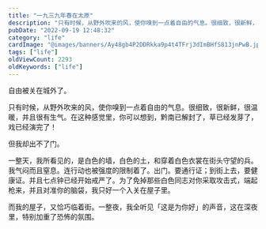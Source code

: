 ```yaml
---
title: "一九三九年春在太原"
description: "只有时候，从野外吹来的风，使你嗅到一点着自由的气息。很细致，很新鲜，很温暖，并且很有生气。在这种感觉里，你可以想到，黔南已解封了，草已经发芽了，戏已经演完了"
pubDate: "2022-09-19 12:48:32"
category: "life"
cardImage: "@images/banners/Ay48gb4P2DDRkka9p4t4TFrj3dImBHfS813jnPwB.jpeg"
tags: ["life"]
oldViewCount: 2293
oldKeywords: ["life"]
---
```


自由被关在城外了。

只有时候，从野外吹来的风，使你嗅到一点着自由的气息。很细致，很新鲜，很温暖，并且很有生气。在这种感觉里，你可以想到，黔南已解封了，草已经发芽了，戏已经演完了！

但我却出不了门。

一整天，我所看见的，是白色的墙，白色的土，和穿着白色衣裳在街头守望的兵。我气闷而且窒息。连行动也被强度的限制着了。出门。要通行证；到街上去，要健康证。并且七点钟已经开始戒严了。为了免掉那些白色同志对你采取攻击式，端起枪来，并且对准你的脑袋，我只好一个入关在屋子里。

而我的屋子，又恰巧临着街。一整夜，我全听见「这是为你好」的声音，这在深夜里，特别加重了恐怖的氛围。
